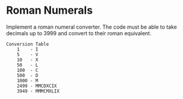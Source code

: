 # Roman Numerals

Implement a roman numeral converter. The code must be able to take decimals up to 3999
and convert to their roman equivalent.

```
Conversion Table
    1    - I
    5    - V
    10   - X
    50   - L
    100  - C
    500  - D
    1000 - M
    2499 - MMCDXCIX
    3949 - MMMCMXLIX
```
